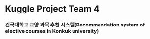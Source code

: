 # Kuggle Project Team 4
### 건국대학교 교양 과목 추천 시스템(Recommendation system of elective courses in Konkuk university)
